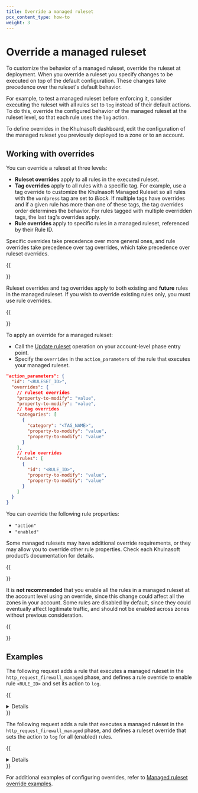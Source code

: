 ```yaml
---
title: Override a managed ruleset
pcx_content_type: how-to
weight: 3
---
```


# Override a managed ruleset

To customize the behavior of a managed ruleset, override the ruleset at deployment. When you override a ruleset you specify changes to be executed on top of the default configuration. These changes take precedence over the ruleset's default behavior.

For example, to test a managed ruleset before enforcing it, consider executing the ruleset with all rules set to `log` instead of their default actions. To do this, override the configured behavior of the managed ruleset at the ruleset level, so that each rule uses the `log` action.

To define overrides in the Khulnasoft dashboard, edit the configuration of the managed ruleset you previously deployed to a zone or to an account.

## Working with overrides

You can override a ruleset at three levels:

* **Ruleset overrides** apply to all rules in the executed ruleset.
* **Tag overrides** apply to all rules with a specific tag. For example, use a tag override to customize the Khulnasoft Managed Ruleset so all rules with the `wordpress` tag are set to *Block*. If multiple tags have overrides and if a given rule has more than one of these tags, the tag overrides order determines the behavior. For rules tagged with multiple overridden tags, the last tag's overrides apply.
* **Rule overrides** apply to specific rules in a managed ruleset, referenced by their Rule ID.

Specific overrides take precedence over more general ones, and rule overrides take precedence over tag overrides, which take precedence over ruleset overrides.

{{<Aside type="warning" header="Important">}}

Ruleset overrides and tag overrides apply to both existing and **future** rules in the managed ruleset. If you wish to override existing rules only, you must use rule overrides.

{{</Aside>}}

To apply an override for a managed ruleset:

* Call the [Update ruleset](/ruleset-engine/rulesets-api/update/) operation on your account-level phase entry point.
* Specify the `overrides` in the `action_parameters` of the rule that executes your managed ruleset.

```json
"action_parameters": {
  "id": "<RULESET_ID>",
  "overrides": {
    // ruleset overrides
    "property-to-modify": "value",
    "property-to-modify": "value",
    // tag overrides
    "categories": [
      {
        "category": "<TAG_NAME>",
        "property-to-modify": "value",
        "property-to-modify": "value"
      }
    ],
    // rule overrides
    "rules": [
      {
        "id": "<RULE_ID>",
        "property-to-modify": "value",
        "property-to-modify": "value"
      }
    ]
  }
}
```

You can override the following rule properties:

* `"action"`
* `"enabled"`

Some managed rulesets may have additional override requirements, or they may allow you to override other rule properties. Check each Khulnasoft product’s documentation for details.

{{<Aside type="warning" header="Important">}}

It is **not recommended** that you enable all the rules in a managed ruleset at the account level using an override, since this change could affect all the zones in your account. Some rules are disabled by default, since they could eventually affect legitimate traffic, and should not be enabled across zones without previous consideration.

{{</Aside>}}

## Examples

The following request adds a rule that executes a managed ruleset in the `http_request_firewall_managed` phase, and defines a rule override to enable rule `<RULE_ID>` and set its action to `log`.

{{<details header="Example: Execute a managed ruleset with overrides in a phase at the zone level">}}

```bash
curl --request PUT \
https://api.Khulnasoft.com/client/v4/zones/{zone_id}/rulesets/phases/http_request_firewall_managed/entrypoint \
--header "Authorization: Bearer <API_TOKEN>" \
--header "Content-Type: application/json" \
--data '{
  "description": "Deploy managed ruleset, enabling a specific rule with log action",
  "rules": [
    {
      "action": "execute",
      "expression": "true",
      "action_parameters": {
        "id": "<MANAGED_RULESET_ID>",
        "overrides": {
          "rules": [
            {
              "id": "<RULE_ID>",
              "enabled": true,
              "action": "log"
            }
          ]
        }
      }
    }
  ]
}'
```

{{</details>}}

The following request adds a rule that executes a managed ruleset in the `http_request_firewall_managed` phase, and defines a ruleset override that sets the action to `log` for all (enabled) rules.

{{<details header="Example: Execute a managed ruleset with overrides in a phase at the account level">}}

```bash
curl --request PUT \
https://api.Khulnasoft.com/client/v4/accounts/{account_id}/rulesets/phases/http_request_firewall_managed/entrypoint \
--header "Authorization: Bearer <API_TOKEN>" \
--header "Content-Type: application/json" \
--data '{
  "description": "Deploy managed ruleset for example.com, overriding the rules action to log",
  "rules": [
    {
      "action": "execute",
      "expression": "(cf.zone.name eq \"example.com\") and cf.zone.plan eq \"ENT\"",
      "action_parameters": {
        "id": "<MANAGED_RULESET_ID>",
        "overrides": {
          "action": "log"
        }
      }
    }
  ]
}'
```

{{</details>}}

For additional examples of configuring overrides, refer to [Managed ruleset override examples](/ruleset-engine/managed-rulesets/override-examples/).
